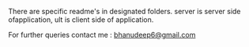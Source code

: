 There are specific readme's in designated folders.
server is server side ofapplication, ult is client side of application.


For further queries contact me : bhanudeep6@gmail.com

